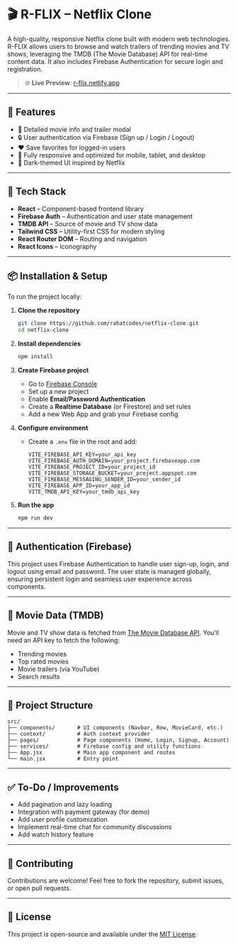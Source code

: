# 🎬 R-FLIX – Netflix Clone

A high-quality, responsive Netflix clone built with modern web technologies. R-FLIX allows users to browse and watch trailers of trending movies and TV shows, leveraging the TMDB (The Movie Database) API for real-time content data. It also includes Firebase Authentication for secure login and registration.

> 🌐 **Live Preview**: [r-flix.netlify.app](https://r-flix.netlify.app)

---

## 📌 Features

* 📄 Detailed movie info and trailer modal
* 🔒 User authentication via Firebase (Sign up / Login / Logout)
* ❤️ Save favorites for logged-in users
* 📱 Fully responsive and optimized for mobile, tablet, and desktop
* 🌙 Dark-themed UI inspired by Netflix

---

## 🔧 Tech Stack

* **React** – Component-based frontend library
* **Firebase Auth** – Authentication and user state management
* **TMDB API** – Source of movie and TV show data
* **Tailwind CSS** – Utility-first CSS for modern styling
* **React Router DOM** – Routing and navigation
* **React Icons** – Iconography

---

## 📦 Installation & Setup

To run the project locally:

1. **Clone the repository**

   ```bash
   git clone https://github.com/rahatcodes/netflix-clone.git
   cd netflix-clone
   ```

2. **Install dependencies**

   ```bash
   npm install
   ```

3. **Create Firebase project**

   * Go to [Firebase Console](https://console.firebase.google.com/)
   * Set up a new project
   * Enable **Email/Password Authentication**
   * Create a **Realtime Database** (or Firestore) and set rules
   * Add a new Web App and grab your Firebase config

4. **Configure environment**

   * Create a `.env` file in the root and add:

     ```env
     VITE_FIREBASE_API_KEY=your_api_key
     VITE_FIREBASE_AUTH_DOMAIN=your_project.firebaseapp.com
     VITE_FIREBASE_PROJECT_ID=your_project_id
     VITE_FIREBASE_STORAGE_BUCKET=your_project.appspot.com
     VITE_FIREBASE_MESSAGING_SENDER_ID=your_sender_id
     VITE_FIREBASE_APP_ID=your_app_id
     VITE_TMDB_API_KEY=your_tmdb_api_key
     ```

5. **Run the app**

   ```bash
   npm run dev
   ```

---

## 🔐 Authentication (Firebase)

This project uses Firebase Authentication to handle user sign-up, login, and logout using email and password. The user state is managed globally, ensuring persistent login and seamless user experience across components.

---

## 🎥 Movie Data (TMDB)

Movie and TV show data is fetched from [The Movie Database API](https://www.themoviedb.org/documentation/api). You’ll need an API key to fetch the following:

* Trending movies
* Top rated movies
* Movie trailers (via YouTube)
* Search results

---

## 📁 Project Structure

```
src/
├── components/       # UI components (Navbar, Row, MovieCard, etc.)
├── context/          # Auth context provider
├── pages/            # Page components (Home, Login, Signup, Account)
├── services/         # Firebase config and utility functions
├── App.jsx           # Main app component and routes
└── main.jsx          # Entry point
```

---

## ✅ To-Do / Improvements

* Add pagination and lazy loading
* Integration with payment gateway (for demo)
* Add user profile customization
* Implement real-time chat for community discussions
* Add watch history feature

---


## 🙌 Contributing

Contributions are welcome! Feel free to fork the repository, submit issues, or open pull requests.

---

## 📃 License

This project is open-source and available under the [MIT License](LICENSE).
